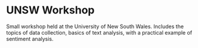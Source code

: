 # UNSW Workshop

Small workshop held at the University of New South Wales. Includes the topics of data collection, basics of text analysis, with a practical example of sentiment analysis.
